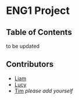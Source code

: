 # ENG1 Project

## Table of Contents
to be updated

## Contributors
- [Liam](https://github.com/TheRealEmissions)
- [Lucy](https://github.com/lc2353)
- [Tim](https://github.com/tgorst)
*please add yourself*
